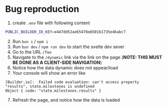 # Bug reproduction

1. create `.env` file with following content
```bash
PUBLIC_BUILDER_IO_KEY=e447dd52ae65478e8501b1735e4babc7
```

2. Run `bun i` / `npm i`
2. Run `bun dev` / `npm run dev` to start the svelte dev sever
3. Go to the URL `/foo`
4. Navigate to the `/dynamic` link via the link on the page (**NOTE: THIS MUST BE DONE AS A CLIENT-SIDE NAVIGATION**)
5. Notice how the data dynamic does not appear/load
6. Your console will show an error like
```
[Builder.io]:  Failed code evaluation: can't access property "results", state.milestones is undefined
Object { code: "state.milestones.results" }
```
7. Refresh the page, and notice how the data is loaded
